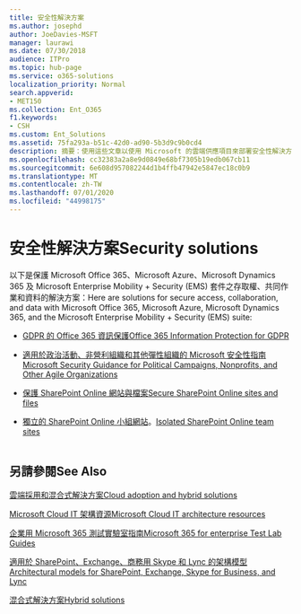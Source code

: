 ```yaml
---
title: 安全性解決方案
ms.author: josephd
author: JoeDavies-MSFT
manager: laurawi
ms.date: 07/30/2018
audience: ITPro
ms.topic: hub-page
ms.service: o365-solutions
localization_priority: Normal
search.appverid:
- MET150
ms.collection: Ent_O365
f1.keywords:
- CSH
ms.custom: Ent_Solutions
ms.assetid: 75fa293a-b51c-42d0-ad90-5b3d9c9b0cd4
description: 摘要：使用這些文章以使用 Microsoft 的雲端供應項目來部署安全性解決方案。
ms.openlocfilehash: cc32383a2a8e9d0849e68bf7305b19edb067cb11
ms.sourcegitcommit: 6e608d957082244d1b4ffb47942e5847ec18c0b9
ms.translationtype: MT
ms.contentlocale: zh-TW
ms.lasthandoff: 07/01/2020
ms.locfileid: "44998175"
---
```

# <a name="security-solutions"></a><span data-ttu-id="30515-103">安全性解決方案</span><span class="sxs-lookup"><span data-stu-id="30515-103">Security solutions</span></span>

<span data-ttu-id="30515-104">以下是保護 Microsoft Office 365、Microsoft Azure、Microsoft Dynamics 365 及 Microsoft Enterprise Mobility + Security (EMS) 套件之存取權、共同作業和資料的解決方案：</span><span class="sxs-lookup"><span data-stu-id="30515-104">Here are solutions for secure access, collaboration, and data with Microsoft Office 365, Microsoft Azure, Microsoft Dynamics 365, and the Microsoft Enterprise Mobility + Security (EMS) suite:</span></span>

- [<span data-ttu-id="30515-105">GDPR 的 Office 365 資訊保護</span><span class="sxs-lookup"><span data-stu-id="30515-105">Office 365 Information Protection for GDPR</span></span>](office-365-information-protection-for-gdpr.md)
  
- [<span data-ttu-id="30515-106">適用於政治活動、非營利組織和其他彈性組織的 Microsoft 安全性指南</span><span class="sxs-lookup"><span data-stu-id="30515-106">Microsoft Security Guidance for Political Campaigns, Nonprofits, and Other Agile Organizations</span></span>](microsoft-security-guidance-for-political-campaigns-nonprofits-and-other-agile-o.md)
    
- [<span data-ttu-id="30515-107">保護 SharePoint Online 網站與檔案</span><span class="sxs-lookup"><span data-stu-id="30515-107">Secure SharePoint Online sites and files</span></span>](secure-sharepoint-online-sites-and-files.md)
    
- <span data-ttu-id="30515-108">[獨立的 SharePoint Online 小組網站](isolated-sharepoint-online-team-sites.md)。</span><span class="sxs-lookup"><span data-stu-id="30515-108">[Isolated SharePoint Online team sites](isolated-sharepoint-online-team-sites.md)</span></span>
<br/><br/>
    
## <a name="see-also"></a><span data-ttu-id="30515-109">另請參閱</span><span class="sxs-lookup"><span data-stu-id="30515-109">See Also</span></span>

[<span data-ttu-id="30515-110">雲端採用和混合式解決方案</span><span class="sxs-lookup"><span data-stu-id="30515-110">Cloud adoption and hybrid solutions</span></span>](cloud-adoption-and-hybrid-solutions.yml)
  
[<span data-ttu-id="30515-111">Microsoft Cloud IT 架構資源</span><span class="sxs-lookup"><span data-stu-id="30515-111">Microsoft Cloud IT architecture resources</span></span>](microsoft-cloud-it-architecture-resources.md)
  
[<span data-ttu-id="30515-112">企業用 Microsoft 365 測試實驗室指南</span><span class="sxs-lookup"><span data-stu-id="30515-112">Microsoft 365 for enterprise Test Lab Guides</span></span>](https://docs.microsoft.com/microsoft-365/enterprise/m365-enterprise-test-lab-guides)
  
[<span data-ttu-id="30515-113">適用於 SharePoint、Exchange、商務用 Skype 和 Lync 的架構模型</span><span class="sxs-lookup"><span data-stu-id="30515-113">Architectural models for SharePoint, Exchange, Skype for Business, and Lync</span></span>](architectural-models-for-sharepoint-exchange-skype-for-business-and-lync.md)
  
[<span data-ttu-id="30515-114">混合式解決方案</span><span class="sxs-lookup"><span data-stu-id="30515-114">Hybrid solutions</span></span>](hybrid-solutions.md)


